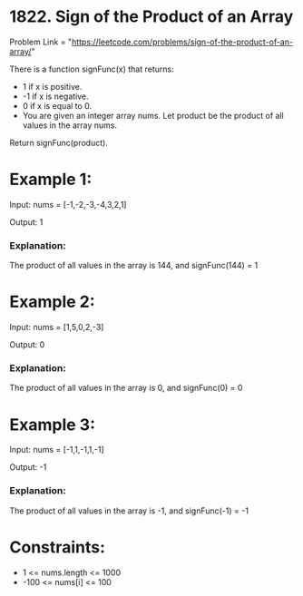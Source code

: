# 1822. Sign of the Product of an Array

Problem Link = "https://leetcode.com/problems/sign-of-the-product-of-an-array/"

There is a function signFunc(x) that returns:

- 1 if x is positive.
- -1 if x is negative.
- 0 if x is equal to 0.
- You are given an integer array nums. Let product be the product of all values in the array nums.

Return signFunc(product).

# Example 1:

Input: nums = [-1,-2,-3,-4,3,2,1]

Output: 1

### Explanation:
The product of all values in the array is 144, and signFunc(144) = 1

# Example 2:

Input: nums = [1,5,0,2,-3]

Output: 0

### Explanation: 
The product of all values in the array is 0, and signFunc(0) = 0

# Example 3:

Input: nums = [-1,1,-1,1,-1]

Output: -1

### Explanation:
The product of all values in the array is -1, and signFunc(-1) = -1

# Constraints:

- 1 <= nums.length <= 1000
- -100 <= nums[i] <= 100
